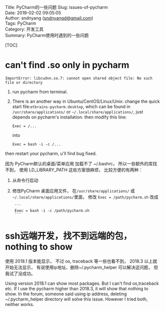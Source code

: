 Title: PyCharm的一些问题
Slug: issues-of-pycharm  
Date: 2019-02-02 09:05:05  
Author: sndnyang (sndnyangd@gmail.com)     
Tags: PyCharm    
Category: 开发工具    
Summary: PyCharm使用时遇到的一些问题  
  
[TOC]

# can't find .so only in pycharm

	ImportError: libcudnn.so.7: cannot open shared object file: No such file or directory
	
1. run pycharm from terminal.

2. There is an another way in Ubuntu/CentOS/Linux/Unix: change the quick start file:`etbrains-pycharm.desktop`, which can be found in `/usr/share/applications/` or `~/.local/share/applications/`, just depends on pycharm's installation.
then modify this line:

	```shell
	Exec = /...
	```

	into

	```shell
	Exec = bash -i -c /...
	```

then restart your pycharm, u'll find bug fixed.

因为 PyCharm默认的桌面/菜单应用 加载不了 ~/.bashrc， 所以一些额外的库找不到， 使用 LD_LIBRARY_PATH 这些方案很麻烦， 比较方便的有两种：

1. 从命令行启动
2. 修改PyCharm 桌面应用文件， 在`/usr/share/applications/` 或 `~/.local/share/applications/`里面， 修改
		```
		Exec = /path/pycharm.sh
		```
		改成

		```
		Exec = bash -i -c /path/pycharm.sh
		```
        
# ssh远端开发，找不到远端的包， nothing to show

使用 2018.1 版本能显示， 不过 os, traceback 等一些也看不到， 2018.3 以上就开始无法显示， 有说使用ip地址、删除~/.pycharm_helper 可以解决这问题， 但我试了没成功。

Using version 2018.1 can show most packages. But I can't find os,traceback etc. If I use the pycharm higher than 2018.3, it will show that nothing to show. In the forum, someone said using ip address, deleting ~/.pycharm_helper directory will solve this issue. However I tried both, neither works.
